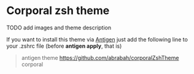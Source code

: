 Corporal zsh theme 
===

TODO add images and theme description


If you want to install this theme via [Antigen](https://github.com/zsh-users/antigen) just add the following line to your .zshrc file (before **antigen apply**, that is)
> antigen theme https://github.com/abrabah/corporalZshTheme corporal


